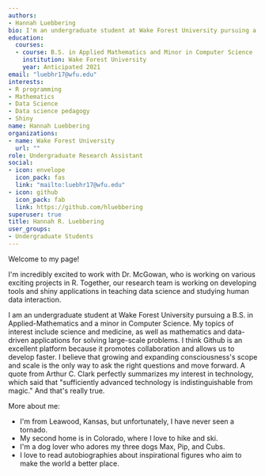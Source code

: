 ```yaml
---
authors:
- Hannah Luebbering
bio: I'm an undergraduate student at Wake Forest University pursuing a B.S. in Applied-Mathematics and a minor in Computer Science.
education:
  courses:
  - course: B.S. in Applied Mathematics and Minor in Computer Science
    institution: Wake Forest University
    year: Anticipated 2021
email: "luebhr17@wfu.edu"
interests:
- R programming
- Mathematics
- Data Science
- Data science pedagogy
- Shiny
name: Hannah Luebbering
organizations:
- name: Wake Forest University
  url: ""
role: Undergraduate Research Assistant
social:
- icon: envelope
  icon_pack: fas
  link: "mailto:luebhr17@wfu.edu"
- icon: github
  icon_pack: fab
  link: https://github.com/hluebbering
superuser: true
title: Hannah R. Luebbering
user_groups:
- Undergraduate Students
---
```


Welcome to my page! 

I'm incredibly excited to work with Dr. McGowan, who is working on various exciting projects in R. Together, our research team is working on developing tools and shiny applications in teaching data science and studying human data interaction.


I am an undergraduate student at Wake Forest University pursuing a B.S. in Applied-Mathematics and a minor in Computer Science. My topics of interest include science and medicine, as well as mathematics and data-driven applications for solving large-scale problems. I think Github is an excellent platform because it promotes collaboration and allows us to develop faster. I believe that growing and expanding consciousness's scope and scale is the only way to ask the right questions and move forward. A quote from Arthur C. Clark perfectly summarizes my interest in technology, which said that "sufficiently advanced technology is indistinguishable from magic." And that's really true. 

More about me: 

* I'm from Leawood, Kansas, but unfortunately, I have never seen a tornado. 
* My second home is in Colorado, where I love to hike and ski. 
* I'm a dog lover who adores my three dogs Max, Pip, and Cubs.
* I love to read autobiographies about inspirational figures who aim to make the world a better place. 



